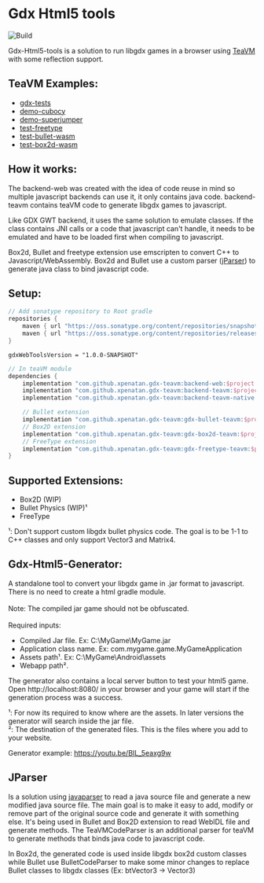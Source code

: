 # Gdx Html5 tools
![Build](https://github.com/xpenatan/gdx-html5-tools/workflows/Build/badge.svg)

Gdx-Html5-tools is a solution to run libgdx games in a browser using [TeaVM](https://github.com/konsoletyper/teavm) with some reflection support.

## TeaVM Examples:
* [gdx-tests](https://xpenatan.github.io/gdx-html5-tools/teavm/gdx-tests/)
* [demo-cubocy](https://xpenatan.github.io/gdx-html5-tools/teavm/demo-cubocy/)
* [demo-superjumper](https://xpenatan.github.io/gdx-html5-tools/teavm/demo-superjumper/)
* [test-freetype](https://xpenatan.github.io/gdx-html5-tools/teavm/test-freetype-packtest/)
* [test-bullet-wasm](https://xpenatan.github.io/gdx-html5-tools/teavm/test-bullet/)
* [test-box2d-wasm](https://xpenatan.github.io/gdx-html5-tools/teavm/test-box2d/)

## How it works:
The backend-web was created with the idea of code reuse in mind so multiple javascript backends can use it, it only contains java code. backend-teavm contains teaVM code to generate libgdx games to javascript.

Like GDX GWT backend, it uses the same solution to emulate classes. If the class contains JNI calls or a code that javascript can't handle, it needs to be emulated and have to be loaded first when compiling to javascript.

Box2d, Bullet and freetype extension use emscripten to convert C++ to Javascript/WebAssembly. Box2d and Bullet use a custom parser ([jParser](https://github.com/xpenatan/jParser)) to generate java class to bind javascript code.

## Setup:
```groovy
// Add sonatype repository to Root gradle
repositories {
    maven { url "https://oss.sonatype.org/content/repositories/snapshots/" }
    maven { url "https://oss.sonatype.org/content/repositories/releases/" }
}
```
    gdxWebToolsVersion = "1.0.0-SNAPSHOT"
```groovy
// In teaVM module
dependencies {
    implementation "com.github.xpenatan.gdx-teavm:backend-web:$project.gdxWebToolsVersion"
    implementation "com.github.xpenatan.gdx-teavm:backend-teavm:$project.gdxWebToolsVersion"
    implementation "com.github.xpenatan.gdx-teavm:backend-teavm-native:$project.gdxWebToolsVersion"

    // Bullet extension
    implementation "com.github.xpenatan.gdx-teavm:gdx-bullet-teavm:$project.gdxWebToolsVersion"
    // Box2D extension
    implementation "com.github.xpenatan.gdx-teavm:gdx-box2d-teavm:$project.gdxWebToolsVersion"
    // FreeType extension
    implementation "com.github.xpenatan.gdx-teavm:gdx-freetype-teavm:$project.gdxWebToolsVersion"
}
```

## Supported Extensions:
- Box2D (WIP)
- Bullet Physics (WIP)¹
- FreeType

¹: Don't support custom libgdx bullet physics code. The goal is to be 1-1 to C++ classes and only support Vector3 and Matrix4.

## Gdx-Html5-Generator:
A standalone tool to convert your libgdx game in .jar format to javascript. There is no need to create a html gradle module.
<br>
<br>
Note: The compiled jar game should not be obfuscated.
<br>
<br>
Required inputs:
* Compiled Jar file. Ex: C:\MyGame\MyGame.jar
* Application class name. Ex: com.mygame.game.MyGameApplication
* Assets path¹. Ex: C:\MyGame\Android\assets 
* Webapp path².

The generator also contains a local server button to test your html5 game.
<br>
Open http://localhost:8080/ in your browser and your game will start if the generation process was a success.


¹: For now its required to know where are the assets. In later versions the generator will search inside the jar file.
<br>
²: The destination of the generated files. This is the files where you add to your website.

Generator example: https://youtu.be/BIL_5eaxg9w

## JParser
Is a solution using [javaparser](https://github.com/javaparser/javaparser) to read a java source file and generate a new modified java source file.
The main goal is to make it easy to add, modify or remove part of the original source code and generate it with something else.
It's being used in Bullet and Box2D extension to read WebIDL file and generate methods.
The TeaVMCodeParser is an additional parser for teaVM to generate methods that binds java code to javascript code. 

In Box2d, the generated code is used inside libgdx box2d custom classes 
while Bullet use BulletCodeParser to make some minor changes to replace Bullet classes to libgdx classes (Ex: btVector3 -> Vector3)